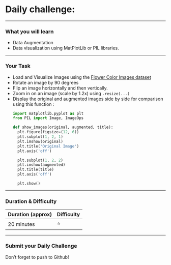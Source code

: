 # Daily challenge: 
---
### What you will learn 

- Data Augmentation
- Data visualization using MatPlotLib or PIL libraries.
  
---
### Your Task

- Load and Visualize Images using the [Flower Color Images dataset](https://www.kaggle.com/datasets/olgabelitskaya/flower-color-images)
- Rotate an image by 90 degrees
- Flip an image horizontally and then vertically.
- Zoom in on an image (scale by 1.2x) using `.resize(...)`
- Display the original and augmented images side by side for comparison using this function :
  ```python
  import matplotlib.pyplot as plt
  from PIL import Image, ImageOps
  
  def show_images(original, augmented, title):
    plt.figure(figsize=(12, 6))
    plt.subplot(1, 2, 1)
    plt.imshow(original)
    plt.title('Original Image')
    plt.axis('off')

    plt.subplot(1, 2, 2)
    plt.imshow(augmented)
    plt.title(title)
    plt.axis('off')

    plt.show()
  ```

---

### Duration & Difficulty
| Duration (approx)    | Difficulty |
|----------------------|------------|
| 20 minutes           |     ⭐     |

---
### Submit your Daily Challenge 

Don’t forget to push to Github!
